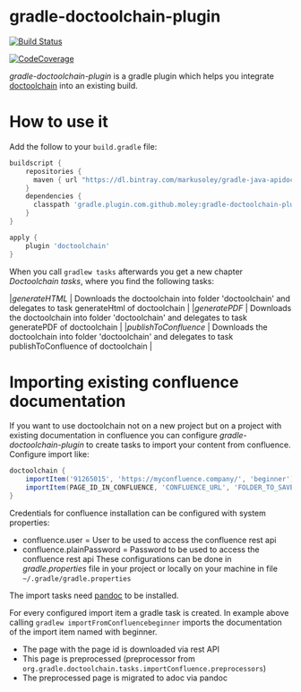# gradle-doctoolchain-plugin


[![Build Status](https://travis-ci.org/moley/gradle-doctoolchain-plugin.svg?branch=master)](https://travis-ci.org/moley/gradle-doctoolchain-plugin)


[![CodeCoverage](https://codecov.io/gh/moley/gradle-doctoolchain-plugin/branch/master/graph/badge.svg)](https://codecov.io/gh/moley/gradle-doctoolchain-plugin)


*gradle-doctoolchain-plugin* is a gradle plugin which helps you integrate [doctoolchain](https://github.com/docToolchain/docToolchain) into an existing build. 

# How to use it

Add the follow to your `build.gradle` file: 
```gradle
buildscript {
    repositories {
      maven { url "https://dl.bintray.com/markusoley/gradle-java-apidoc-plugin" }
    }
    dependencies {
      classpath 'gradle.plugin.com.github.moley:gradle-doctoolchain-plugin:0.1'
    }
}

apply {
    plugin 'doctoolchain'
}
```
 
When you call `gradlew tasks` afterwards you get a new chapter *Doctoolchain tasks*, where you 
find the following tasks: 

|*generateHTML*        | Downloads the doctoolchain into folder 'doctoolchain' and delegates to task generateHtml of doctoolchain | 
|*generatePDF*         | Downloads the doctoolchain into folder 'doctoolchain' and delegates to task generatePDF of doctoolchain |
|*publishToConfluence* | Downloads the doctoolchain into folder 'doctoolchain' and delegates to task publishToConfluence of doctoolchain |


# Importing existing confluence documentation
If you want to use doctoolchain not on a new project but on a project with existing documentation in confluence 
you can configure *gradle-doctoolchain-plugin* to create tasks to import your content from confluence. 
Configure import like: 
```gradle
doctoolchain {
    importItem('91265015', 'https://myconfluence.company/', 'beginner')
    importItem(PAGE_ID_IN_CONFLUENCE, 'CONFLUENCE_URL', 'FOLDER_TO_SAVE_IT_TO')
}
``` 

Credentials for confluence installation can be configured with system properties: 
- confluence.user = User to be used to access the confluence rest api
- confluence.plainPassword = Password to be used to access the confluence rest api
These configurations can be done in *gradle.properties* file in your project or locally on your machine in file `~/.gradle/gradle.properties`

The import tasks need [pandoc](https://pandoc.org/) to be installed.

For every configured import item a gradle task is created. 
In example above calling `gradlew importFromConfluencebeginner` imports the documentation of the import item named with beginner.
* The page with the page id is downloaded via rest API
* This page is preprocessed (preprocessor from `org.gradle.doctoolchain.tasks.importConfluence.preprocessors`)
* The preprocessed page is migrated to adoc via pandoc